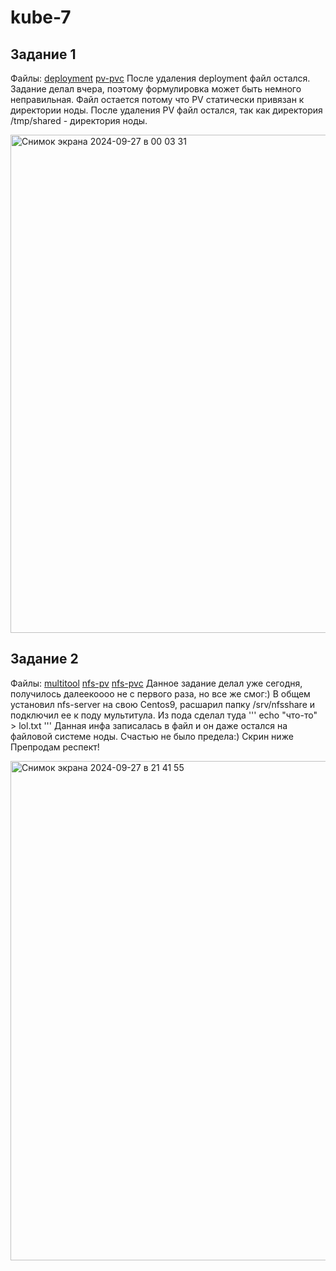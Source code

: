 # kube-7
## Задание 1
Файлы: [deployment](deployment.yaml) [pv-pvc](pv-pvc.yaml)
После удаления deployment файл остался. Задание делал вчера, поэтому формулировка может быть немного неправильная. Файл остается потому что PV статически привязан к директории ноды. После удаления PV файл остался, так как директория /tmp/shared - директория ноды.

<img width="797" alt="Снимок экрана 2024-09-27 в 00 03 31" src="https://github.com/user-attachments/assets/17e1a488-1f2d-46e2-b835-7b16e916b885">

## Задание 2
Файлы: [multitool](multitool-deployment.yaml) [nfs-pv](nfc-pv.yaml) [nfs-pvc](nfc-pvc.yaml)
Данное задание делал уже сегодня, получилось далеекоооо не с первого раза, но все же смог:)
В общем установил nfs-server на свою Centos9, расшарил папку /srv/nfsshare и подключил ее к поду мультитула. Из пода сделал туда 
'''
echo "что-то" > lol.txt
'''
Данная инфа записалась в файл и он даже остался на файловой системе ноды. Счастью не было предела:) Скрин ниже
Препродам респект!

<img width="799" alt="Снимок экрана 2024-09-27 в 21 41 55" src="https://github.com/user-attachments/assets/48baf46c-ac31-4e8b-8269-39ab7e80a2aa">
